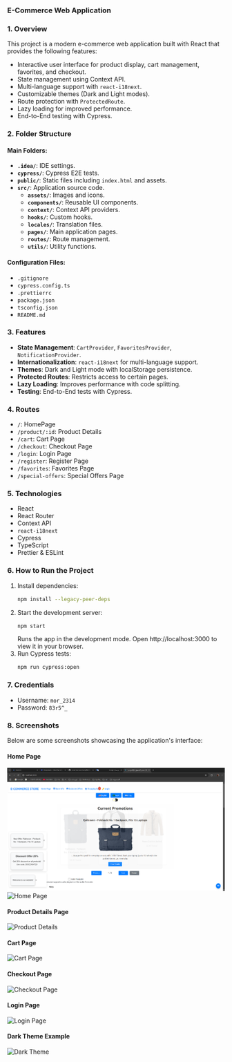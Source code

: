 ### E-Commerce Web Application

### 1. Overview
This project is a modern e-commerce web application built with React that provides the following features:
- Interactive user interface for product display, cart management, favorites, and checkout.
- State management using Context API.
- Multi-language support with `react-i18next`.
- Customizable themes (Dark and Light modes).
- Route protection with `ProtectedRoute`.
- Lazy loading for improved performance.
- End-to-End testing with Cypress.

### 2. Folder Structure

#### Main Folders:
- **`.idea/`**: IDE settings.
- **`cypress/`**: Cypress E2E tests.
- **`public/`**: Static files including `index.html` and assets.
- **`src/`**: Application source code.
  - **`assets/`**: Images and icons.
  - **`components/`**: Reusable UI components.
  - **`context/`**: Context API providers.
  - **`hooks/`**: Custom hooks.
  - **`locales/`**: Translation files.
  - **`pages/`**: Main application pages.
  - **`routes/`**: Route management.
  - **`utils/`**: Utility functions.

#### Configuration Files:
- `.gitignore`
- `cypress.config.ts`
- `.prettierrc`
- `package.json`
- `tsconfig.json`
- `README.md`

### 3. Features
- **State Management**: `CartProvider`, `FavoritesProvider`, `NotificationProvider`.
- **Internationalization**: `react-i18next` for multi-language support.
- **Themes**: Dark and Light mode with localStorage persistence.
- **Protected Routes**: Restricts access to certain pages.
- **Lazy Loading**: Improves performance with code splitting.
- **Testing**: End-to-End tests with Cypress.

### 4. Routes
- `/`: HomePage
- `/product/:id`: Product Details
- `/cart`: Cart Page
- `/checkout`: Checkout Page
- `/login`: Login Page
- `/register`: Register Page
- `/favorites`: Favorites Page
- `/special-offers`: Special Offers Page

### 5. Technologies
- React
- React Router
- Context API
- `react-i18next`
- Cypress
- TypeScript
- Prettier & ESLint

### 6. How to Run the Project
1. Install dependencies:
   ```bash
   npm install --legacy-peer-deps
   ```
2. Start the development server:
   ```bash
   npm start
   ```
   Runs the app in the development mode.
   Open http://localhost:3000 to view it in your browser.
3. Run Cypress tests:
   ```bash
   npm run cypress:open
   ```

### 7. Credentials
- Username: `mor_2314`
- Password: `83r5^_`

### 8. Screenshots
Below are some screenshots showcasing the application's interface:

#### Home Page
![Home Page](https://github.com/mohmad-Awadallah/ecommerce-store/blob/master/screenshots/Screenshot%20from%202025-03-03%2019-52-30.png)
![Home Page](https://github.com/mohmad-Awadallah/ecommerce-store/blob/master/screenshots/homepage-2.png)

#### Product Details Page
![Product Details](https://github.com/mohmad-Awadallah/ecommerce-store/blob/master/screenshots/product-details.png)

#### Cart Page
![Cart Page](https://github.com/mohmad-Awadallah/ecommerce-store/blob/master/screenshots/cart.png)

#### Checkout Page
![Checkout Page](https://github.com/mohmad-Awadallah/ecommerce-store/blob/master/screenshots/checkout.png)

#### Login Page
![Login Page](https://github.com/mohmad-Awadallah/ecommerce-store/blob/master/screenshots/login.png)

#### Dark Theme Example
![Dark Theme](https://github.com/mohmad-Awadallah/ecommerce-store/blob/master/screenshots/dark-theme.png)




